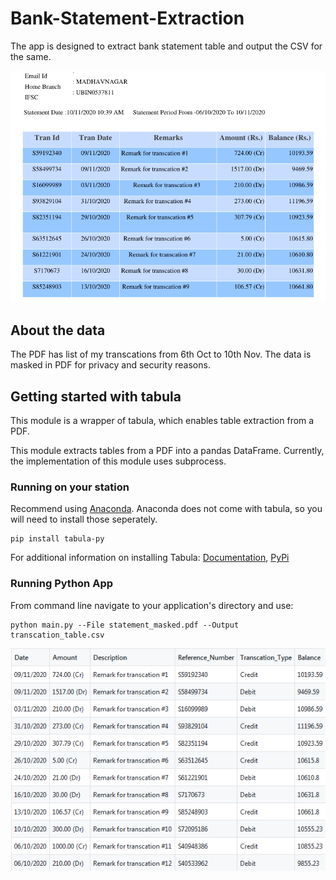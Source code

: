 # Bank-Statement-Extraction
The app is designed to extract bank statement table and output the CSV for the same.

![Screenshot](statement.png)

## About the data
The PDF has list of my transcations from 6th Oct to 10th Nov. The data is masked in PDF for privacy and security reasons.
 
## Getting started with tabula
This module is a wrapper of tabula, which enables table extraction from a PDF.

This module extracts tables from a PDF into a pandas DataFrame. Currently, the implementation of this module uses subprocess.

### Running on your station
Recommend using [Anaconda](https://www.anaconda.com/distribution/). Anaconda does not come with tabula, so you will need to install those seperately. 
```
pip install tabula-py
```
For additional information on installing Tabula: [Documentation](https://tabula-py.readthedocs.io/en/latest/tabula.html), [PyPi](https://pypi.org/project/tabula-py/)


### Running Python App
From command line navigate to your application's directory and use:
```
python main.py --File statement_masked.pdf --Output transcation_table.csv
```
![Screenshot](output.PNG)
